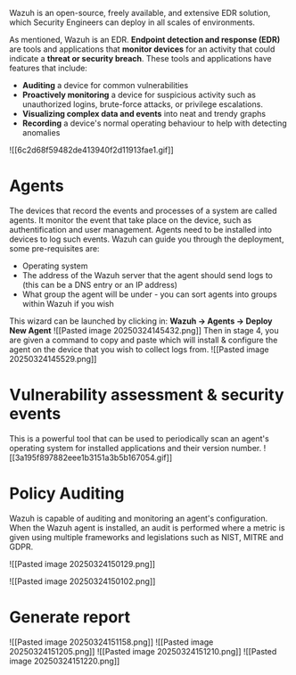 Wazuh is an open-source, freely available, and extensive EDR solution, which Security Engineers can deploy in all scales of environments.

As mentioned, Wazuh is an EDR. 
**Endpoint detection and response (EDR)** are tools and applications that **monitor devices** for an activity that could indicate a **threat or security breach**. These tools and applications have features that include:  
- **Auditing** a device for common vulnerabilities
- **Proactively monitoring** a device for suspicious activity such as unauthorized logins, brute-force attacks, or privilege escalations.
- **Visualizing complex data and events** into neat and trendy graphs
- **Recording** a device's normal operating behaviour to help with detecting anomalies

![[6c2d68f59482de413940f2d11913fae1.gif]]
# Agents
The devices that record the events and processes of a system are called agents. It monitor the event that take place on the device, such as authentification and user management.
Agents need to be installed into devices to log such events.
Wazuh can guide you through the deployment, some pre-requisites are:
- Operating system
- The address of the Wazuh server that the agent should send logs to (this can be a DNS entry or an IP address)
- What group the agent will be under - you can sort agents into groups within Wazuh if you wish

This wizard can be launched by clicking in: **Wazuh -> Agents -> Deploy New Agent**
![[Pasted image 20250324145432.png]]
Then in stage 4, you are given a command to copy and paste which will install & configure the agent on the device that you wish to collect logs from.
![[Pasted image 20250324145529.png]]
# Vulnerability assessment & security events
This is a powerful tool that can be used to periodically scan an agent's operating system for installed applications and their version number.
![[3a195f897882eee1b3151a3b5b167054.gif]]
# Policy Auditing
Wazuh is capable of auditing and monitoring an agent's configuration. When the Wazuh agent is installed, an audit is performed where a metric is given using multiple frameworks and legislations such as NIST, MITRE and GDPR.

![[Pasted image 20250324150129.png]]

![[Pasted image 20250324150102.png]]
# Generate report
![[Pasted image 20250324151158.png]]
![[Pasted image 20250324151205.png]]
![[Pasted image 20250324151210.png]]
![[Pasted image 20250324151220.png]]